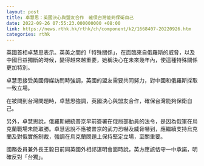 ```yaml
---
layout: post
title: 卓慧思：英國決心與盟友合作　確保台灣能夠保衛自己
date: 2022-09-26 07:55:23.000000000 +08:00
link: https://news.rthk.hk/rthk/ch/component/k2/1668407-20220926.htm
categories: rthk
---
```


英國首相卓慧思表示。英美之間的「特殊關係」，在面臨來自俄羅斯的威脅，以及中國日益獨斷的時候，變得越來越重要，她稱決心在未來幾年內，使這種特殊關係更加特別。

卓慧思接受美國傳媒訪問時強調，英國的盟友需要共同努力，對中國和俄羅斯採取一致立場。

在被問到台灣問題時，卓慧思強調，英國決心與盟友合作，確保台灣能夠保衛自己。

另外，卓慧思說，俄羅斯總統普京早前簽署在俄局部動員的法令，是因為俄軍在烏克蘭戰場未能取勝。卓慧思說不應被普京的武力恐嚇及威脅嚇到，應繼續支持烏克蘭及對俄實施制裁，強調在烏克蘭問題上保持堅定立場，至關重要。

國務委員兼外長王毅日前同英國外相祁湛明會面時說，英方應該恪守一中承諾，明確反對「台獨」。
